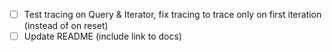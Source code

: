 - [ ] Test tracing on Query & Iterator, fix tracing to trace only on first iteration (instead of on reset)
- [ ] Update README (include link to docs)
